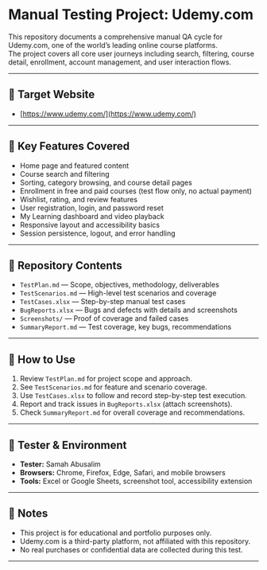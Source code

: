 # Manual Testing Project: Udemy.com

This repository documents a comprehensive manual QA cycle for Udemy.com, one of the world’s leading online course platforms.  
The project covers all core user journeys including search, filtering, course detail, enrollment, account management, and user interaction flows.

---

## 🔗 Target Website

- [https://www.udemy.com/](https://www.udemy.com/)

---

## 🚀 Key Features Covered

- Home page and featured content
- Course search and filtering
- Sorting, category browsing, and course detail pages
- Enrollment in free and paid courses (test flow only, no actual payment)
- Wishlist, rating, and review features
- User registration, login, and password reset
- My Learning dashboard and video playback
- Responsive layout and accessibility basics
- Session persistence, logout, and error handling

---

## 📁 Repository Contents

- `TestPlan.md` — Scope, objectives, methodology, deliverables
- `TestScenarios.md` — High-level test scenarios and coverage
- `TestCases.xlsx` — Step-by-step manual test cases
- `BugReports.xlsx` — Bugs and defects with details and screenshots
- `Screenshots/` — Proof of coverage and failed cases
- `SummaryReport.md` — Test coverage, key bugs, recommendations

---

## 🧪 How to Use

1. Review `TestPlan.md` for project scope and approach.
2. See `TestScenarios.md` for feature and scenario coverage.
3. Use `TestCases.xlsx` to follow and record step-by-step test execution.
4. Report and track issues in `BugReports.xlsx` (attach screenshots).
5. Check `SummaryReport.md` for overall coverage and recommendations.

---

## 👤 Tester & Environment

- **Tester:** Samah Abusalim
- **Browsers:** Chrome, Firefox, Edge, Safari, and mobile browsers
- **Tools:** Excel or Google Sheets, screenshot tool, accessibility extension

---

## 📝 Notes

- This project is for educational and portfolio purposes only.
- Udemy.com is a third-party platform, not affiliated with this repository.
- No real purchases or confidential data are collected during this test.

---
